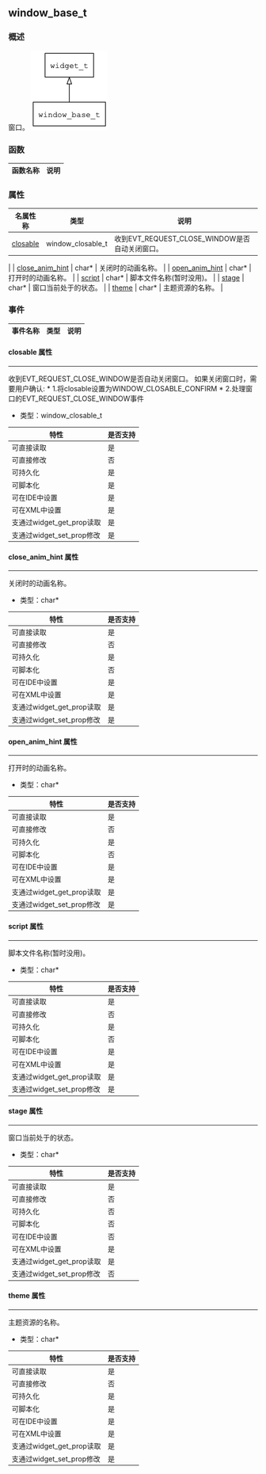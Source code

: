 ## window\_base\_t
### 概述
 窗口。
![image](images/window_base_t_0.png)

### 函数
<p id="window_base_t_methods">

| 函数名称 | 说明 | 
| -------- | ------------ | 
### 属性
<p id="window_base_t_properties">

| 名属性称 | 类型 | 说明 | 
| -------- | ----- | ------------ | 
| <a href="#window_base_t_closable">closable</a> | window_closable_t |  收到EVT_REQUEST_CLOSE_WINDOW是否自动关闭窗口。
 |
| <a href="#window_base_t_close_anim_hint">close\_anim\_hint</a> | char* |  关闭时的动画名称。
 |
| <a href="#window_base_t_open_anim_hint">open\_anim\_hint</a> | char* |  打开时的动画名称。
 |
| <a href="#window_base_t_script">script</a> | char* |  脚本文件名称(暂时没用)。
 |
| <a href="#window_base_t_stage">stage</a> | char* |  窗口当前处于的状态。
 |
| <a href="#window_base_t_theme">theme</a> | char* |  主题资源的名称。
 |
### 事件
<p id="window_base_t_events">

| 事件名称 | 类型  | 说明 | 
| -------- | ----- | ------- | 
#### closable 属性
-----------------------
<p id="window_base_t_closable"> 收到EVT_REQUEST_CLOSE_WINDOW是否自动关闭窗口。
 如果关闭窗口时，需要用户确认:
 * 1.将closable设置为WINDOW_CLOSABLE_CONFIRM
 * 2.处理窗口的EVT_REQUEST_CLOSE_WINDOW事件


* 类型：window\_closable\_t

| 特性 | 是否支持 |
| -------- | ----- |
| 可直接读取 | 是 |
| 可直接修改 | 否 |
| 可持久化   | 是 |
| 可脚本化   | 是 |
| 可在IDE中设置 | 是 |
| 可在XML中设置 | 是 |
| 支通过widget_get_prop读取 | 是 |
| 支通过widget_set_prop修改 | 是 |
#### close\_anim\_hint 属性
-----------------------
<p id="window_base_t_close_anim_hint"> 关闭时的动画名称。


* 类型：char*

| 特性 | 是否支持 |
| -------- | ----- |
| 可直接读取 | 是 |
| 可直接修改 | 否 |
| 可持久化   | 是 |
| 可脚本化   | 否 |
| 可在IDE中设置 | 是 |
| 可在XML中设置 | 是 |
| 支通过widget_get_prop读取 | 是 |
| 支通过widget_set_prop修改 | 是 |
#### open\_anim\_hint 属性
-----------------------
<p id="window_base_t_open_anim_hint"> 打开时的动画名称。


* 类型：char*

| 特性 | 是否支持 |
| -------- | ----- |
| 可直接读取 | 是 |
| 可直接修改 | 否 |
| 可持久化   | 是 |
| 可脚本化   | 否 |
| 可在IDE中设置 | 是 |
| 可在XML中设置 | 是 |
| 支通过widget_get_prop读取 | 是 |
| 支通过widget_set_prop修改 | 是 |
#### script 属性
-----------------------
<p id="window_base_t_script"> 脚本文件名称(暂时没用)。


* 类型：char*

| 特性 | 是否支持 |
| -------- | ----- |
| 可直接读取 | 是 |
| 可直接修改 | 否 |
| 可持久化   | 是 |
| 可脚本化   | 否 |
| 可在IDE中设置 | 是 |
| 可在XML中设置 | 是 |
| 支通过widget_get_prop读取 | 是 |
| 支通过widget_set_prop修改 | 是 |
#### stage 属性
-----------------------
<p id="window_base_t_stage"> 窗口当前处于的状态。


* 类型：char*

| 特性 | 是否支持 |
| -------- | ----- |
| 可直接读取 | 是 |
| 可直接修改 | 否 |
| 可持久化   | 否 |
| 可脚本化   | 否 |
| 可在IDE中设置 | 否 |
| 可在XML中设置 | 是 |
| 支通过widget_get_prop读取 | 是 |
| 支通过widget_set_prop修改 | 否 |
#### theme 属性
-----------------------
<p id="window_base_t_theme"> 主题资源的名称。


* 类型：char*

| 特性 | 是否支持 |
| -------- | ----- |
| 可直接读取 | 是 |
| 可直接修改 | 否 |
| 可持久化   | 是 |
| 可脚本化   | 是 |
| 可在IDE中设置 | 是 |
| 可在XML中设置 | 是 |
| 支通过widget_get_prop读取 | 是 |
| 支通过widget_set_prop修改 | 是 |

